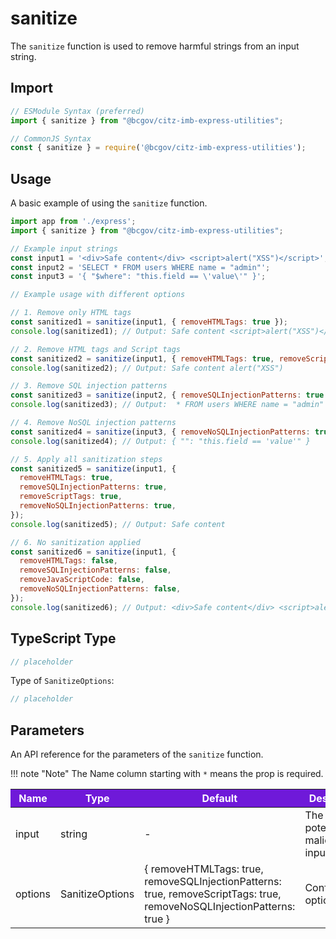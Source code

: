 # sanitize

The `sanitize` function is used to remove harmful strings from an input string.

## Import

```JavaScript
// ESModule Syntax (preferred)
import { sanitize } from "@bcgov/citz-imb-express-utilities";

// CommonJS Syntax
const { sanitize } = require('@bcgov/citz-imb-express-utilities');
```

## Usage

A basic example of using the `sanitize` function.

```JavaScript
import app from './express';
import { sanitize } from "@bcgov/citz-imb-express-utilities";

// Example input strings
const input1 = '<div>Safe content</div> <script>alert("XSS")</script>';
const input2 = 'SELECT * FROM users WHERE name = "admin"';
const input3 = '{ "$where": "this.field == \'value\'" }';

// Example usage with different options

// 1. Remove only HTML tags
const sanitized1 = sanitize(input1, { removeHTMLTags: true });
console.log(sanitized1); // Output: Safe content <script>alert("XSS")</script>

// 2. Remove HTML tags and Script tags
const sanitized2 = sanitize(input1, { removeHTMLTags: true, removeScriptTags: true });
console.log(sanitized2); // Output: Safe content alert("XSS")

// 3. Remove SQL injection patterns
const sanitized3 = sanitize(input2, { removeSQLInjectionPatterns: true });
console.log(sanitized3); // Output:  * FROM users WHERE name = "admin"

// 4. Remove NoSQL injection patterns
const sanitized4 = sanitize(input3, { removeNoSQLInjectionPatterns: true });
console.log(sanitized4); // Output: { "": "this.field == 'value'" }

// 5. Apply all sanitization steps
const sanitized5 = sanitize(input1, {
  removeHTMLTags: true,
  removeSQLInjectionPatterns: true,
  removeScriptTags: true,
  removeNoSQLInjectionPatterns: true,
});
console.log(sanitized5); // Output: Safe content

// 6. No sanitization applied
const sanitized6 = sanitize(input1, {
  removeHTMLTags: false,
  removeSQLInjectionPatterns: false,
  removeJavaScriptCode: false,
  removeNoSQLInjectionPatterns: false,
});
console.log(sanitized6); // Output: <div>Safe content</div> <script>alert("XSS")</script>
```

## TypeScript Type

<!-- The following code block is auto generated when types in the package change. -->
<!-- TYPE: sanitize -->

```TypeScript
// placeholder
```

Type of `SanitizeOptions`:

<!-- The following code block is auto generated when types in the package change. -->
<!-- TYPE: SanitizeOptions -->

```TypeScript
// placeholder
```

## Parameters

An API reference for the parameters of the `sanitize` function.

!!! note "Note"
The Name column starting with `*` means the prop is required.

<table>
  <!-- Table columns -->
  <thead>
    <tr>
      <th style="background: #6f19d9; color: white;">Name</th>
      <th style="background: #6f19d9; color: white;">Type</th>
      <th style="background: #6f19d9; color: white;">Default</th>
      <th style="background: #6f19d9; color: white;">Description</th>
    </tr>
  </thead>

  <!-- Table rows -->
  <tbody>
    <tr>
      <td>input</td>
      <td>string</td>
      <td>-</td>
      <td>The potentially malicious input string.</td>
    </tr>
    <tr>
      <td>options</td>
      <td>SanitizeOptions</td>
      <td>{ removeHTMLTags: true, removeSQLInjectionPatterns: true, removeScriptTags: true, removeNoSQLInjectionPatterns: true }</td>
      <td>Configuration options.</td>
    </tr>
  </tbody>
</table>

<!-- Link References -->

